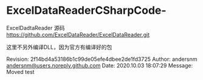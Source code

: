 # ExcelDataReaderCSharpCode-
ExcelDadtaReader 源码
https://github.com/ExcelDataReader/ExcelDataReader.git

这里不另外编译DLL，因为官方有编译好的包

Revision: 2f14bd4a53186b1c99de05efe4dbee2de1fd3725 Author: andersnm <andersnm@users.noreply.github.com> Date: 2020.10.03 18:07:29 Message: Moved test
